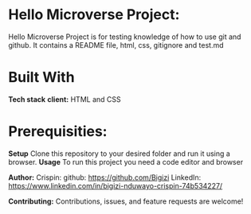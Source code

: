 # Hello Microverse Project:
Hello Microverse Project is for testing knowledge of how to use git and github.
It contains a README file, html, css, gitignore and test.md


# Built With
**Tech stack**
**client:**
  HTML and CSS

# Prerequisities:
**Setup**
Clone this repository to your desired folder and run it using a browser.
**Usage**
To run this project you need a code editor and browser

**Author:**
  Crispin:
     github: https://github.com/Bigizi
     LinkedIn: https://www.linkedin.com/in/bigizi-nduwayo-crispin-74b534227/

**Contributing:**
Contributions, issues, and feature requests are welcome!